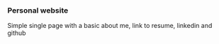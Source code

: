 ### Personal website

Simple single page with a basic about me, link to resume, linkedin and github 
